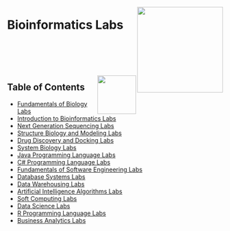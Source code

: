 <img align="right" width="200" src="https://github.com/cs-MohamedAyman/cs-MohamedAyman/blob/main/repos-logos/practice-labs.jpg"></img>

# Bioinformatics Labs

<br><br><br><br>

<img align="right" width="90" src="https://github.com/cs-MohamedAyman/cs-MohamedAyman/blob/main/repos-logos/agenda.jpg">

## Table of Contents
  * [Fundamentals of Biology Labs](#Fundamentals-of-Biology-Labs)
  * [Introduction to Bioinformatics Labs](#Introduction-to-Bioinformatics-Labs)
  * [Next Generation Sequencing Labs](#Next-Generation-Sequencing-Labs)
  * [Structure Biology and Modeling Labs](#Structure-Biology-and-Modeling-Labs)
  * [Drug Discovery and Docking Labs](#Drug-Discovery-and-Docking-Labs)
  * [System Biology Labs](#System-Biology-Labs)
  * [Java Programming Language Labs](#Java-Programming-Language-Labs)
  * [C# Programming Language Labs](#C-Programming-Language-Labs)
  * [Fundamentals of Software Engineering Labs](#Fundamentals-of-Software-Engineering-Labs)
  * [Database Systems Labs](#Database-Systems-Labs)
  * [Data Warehousing Labs](#Data-Warehousing-Labs)
  * [Artificial Intelligence Algorithms Labs](#Artificial-Intelligence-Algorithms-Labs)
  * [Soft Computing Labs](#Soft-Computing-Labs)
  * [Data Science Labs](#Data-Science-Labs)
  * [R Programming Language Labs](#R-Programming-Language-Labs)
  * [Business Analytics Labs](#Business-Analytics-Labs)

<br><br>
